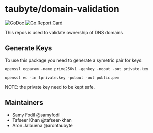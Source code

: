 # taubyte/domain-validation

[![GoDoc](https://godoc.org/github.com/taubyte/domain-validation?status.svg)](https://pkg.go.dev/github.com/taubyte/domain-validation)
[![Go Report Card](https://goreportcard.com/badge/taubyte/domain-validation)](https://goreportcard.com/report/taubyte/domain-validation)

This repos is used to validate ownership of DNS domains

## Generate Keys
To use this package you need to generate a symetric pair for keys:

```
openssl ecparam -name prime256v1 -genkey -noout -out private.key
```
```
openssl ec -in tprivate.key -pubout -out public.pem
```

NOTE: the private key need to be kept safe.


## Maintainers
 - Samy Fodil @samyfodil
 - Tafseer Khan @tafseer-khan
 - Aron Jalbuena @arontaubyte

